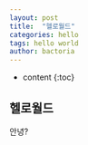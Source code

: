 ```yaml
---
layout: post
title:  "헬로월드"
categories: hello
tags: hello world
author: bactoria
---
```


* content
{:toc}

## 헬로월드

안녕?
